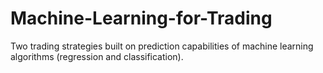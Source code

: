 # Machine-Learning-for-Trading
Two trading strategies built on prediction capabilities of machine learning algorithms (regression and classification).
